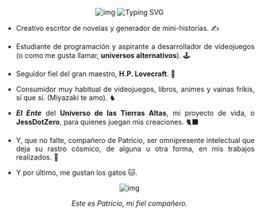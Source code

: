<div align=center>
  
![img](https://64.media.tumblr.com/452115a94309de388a764d1fd618c39f/tumblr_piibsgfJVc1xdwfv2o1_540.gif)
![Typing SVG](https://readme-typing-svg.demolab.com?font=Fira+Code&pause=1000&color=A21FF7&random=false&width=435&lines=Hello+hello%2C+i'm+Jesus%2C+a+creative+entity.)

</div>

<div align=justify>

- Creativo escritor de novelas y generador de mini-historias. ✍️

- Estudiante de programación y aspirante a desarrollador de videojuegos (o como me gusta llamar, **universos alternativos**). 🕹️

- Seguidor fiel del gran maestro, **H.P. Lovecraft**. 🐙

- Consumidor muy habitual de videojuegos, libros, animes y vainas frikis, sí que si. (Miyazaki te amo). ♞

- ***El Ente*** del **Universo de las Tierras Altas**, mi proyecto de vida, o **JessDotZero**, para quienes juegan mis creaciones. 🐈‍⬛

- Y, que no falte, compañero de Patricio, ser omnipresente intelectual que deja su rastro cósmico, de alguna u otra forma, en mis trabajos realizados. 🐠

- Y por último, me gustan los gatos 🐱.

<div align=center>

![img](https://usagif.com/wp-content/uploads/gifs/fish-19.gif)

*Este es Patricio, mi fiel compañero.*

</div>

</div>
